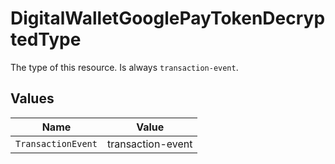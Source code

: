 # DigitalWalletGooglePayTokenDecryptedType

The type of this resource. Is always `transaction-event`.


## Values

| Name               | Value              |
| ------------------ | ------------------ |
| `TransactionEvent` | transaction-event  |